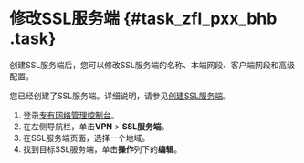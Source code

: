 # 修改SSL服务端 {#task_zfl_pxx_bhb .task}

创建SSL服务端后，您可以修改SSL服务端的名称、本端网段、客户端网段和高级配置。

您已经创建了SSL服务端。详细说明，请参见[创建SSL服务端](cn.zh-CN/用户指南/创建SSL服务端.md#)。

1.  登录[专有网络管理控制台](https://vpcnext.console.aliyun.com/nat/)。 
2.  在左侧导航栏，单击**VPN** \> **SSL服务端**。 
3.  在SSL服务端页面，选择一个地域。 
4.  找到目标SSL服务端，单击**操作**列下的**编辑**。 

